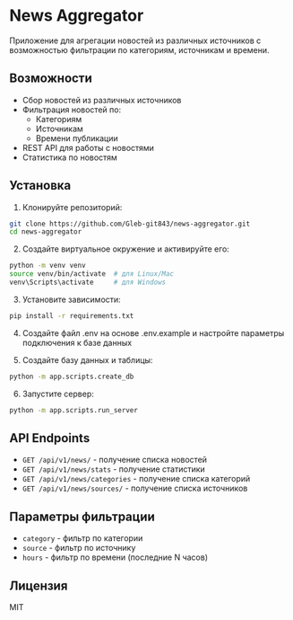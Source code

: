 # News Aggregator

Приложение для агрегации новостей из различных источников с возможностью фильтрации по категориям, источникам и времени.

## Возможности

- Сбор новостей из различных источников
- Фильтрация новостей по:
  - Категориям
  - Источникам
  - Времени публикации
- REST API для работы с новостями
- Статистика по новостям

## Установка

1. Клонируйте репозиторий:
```bash
git clone https://github.com/Gleb-git843/news-aggregator.git
cd news-aggregator
```

2. Создайте виртуальное окружение и активируйте его:
```bash
python -m venv venv
source venv/bin/activate  # для Linux/Mac
venv\Scripts\activate     # для Windows
```

3. Установите зависимости:
```bash
pip install -r requirements.txt
```

4. Создайте файл .env на основе .env.example и настройте параметры подключения к базе данных

5. Создайте базу данных и таблицы:
```bash
python -m app.scripts.create_db
```

6. Запустите сервер:
```bash
python -m app.scripts.run_server
```

## API Endpoints

- `GET /api/v1/news/` - получение списка новостей
- `GET /api/v1/news/stats` - получение статистики
- `GET /api/v1/news/categories` - получение списка категорий
- `GET /api/v1/news/sources/` - получение списка источников

## Параметры фильтрации

- `category` - фильтр по категории
- `source` - фильтр по источнику
- `hours` - фильтр по времени (последние N часов)

## Лицензия

MIT
